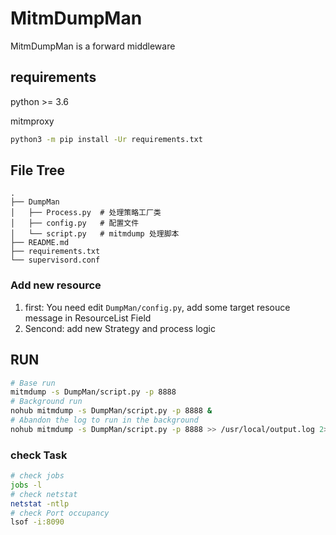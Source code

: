 # MitmDumpMan

MitmDumpMan is a forward middleware

## requirements

python >= 3.6

mitmproxy

```bash
python3 -m pip install -Ur requirements.txt
```

## File Tree

```text
.
├── DumpMan
│   ├── Process.py  # 处理策略工厂类
│   ├── config.py   # 配置文件
│   └── script.py   # mitmdump 处理脚本
├── README.md
├── requirements.txt
└── supervisord.conf
```

### Add new resource 

1. first: You need edit  `DumpMan/config.py`, add some target resouce message in ResourceList Field
2. Sencond: add new Strategy and process logic

## RUN

```bash
# Base run
mitmdump -s DumpMan/script.py -p 8888
# Background run
nohub mitmdump -s DumpMan/script.py -p 8888 &
# Abandon the log to run in the background
nohub mitmdump -s DumpMan/script.py -p 8888 >> /usr/local/output.log 2>&1 &
```

### check Task

```bash 
# check jobs 
jobs -l
# check netstat
netstat -ntlp
# check Port occupancy
lsof -i:8090 
```
